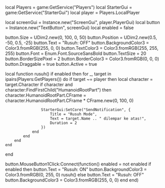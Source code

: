 local Players = game:GetService("Players")
local StarterGui = game:GetService("StarterGui")
local player = Players.LocalPlayer

local screenGui = Instance.new("ScreenGui", player.PlayerGui)
local button = Instance.new("TextButton", screenGui)
local enabled = false

button.Size = UDim2.new(0, 100, 0, 50)
button.Position = UDim2.new(0.5, -50, 0.5, -25)
button.Text = "Rusuh: OFF"
button.BackgroundColor3 = Color3.fromRGB(255, 0, 0)
button.TextColor3 = Color3.fromRGB(255, 255, 255)
button.Font = Enum.Font.SourceSansBold
button.TextSize = 20
button.BorderSizePixel = 2
button.BorderColor3 = Color3.fromRGB(0, 0, 0)
button.Draggable = true
button.Active = true

local function rusuh()
    if enabled then
        for _, target in ipairs(Players:GetPlayers()) do
            if target ~= player then
                local character = target.Character
                if character and character:FindFirstChild("HumanoidRootPart") then
                    character.HumanoidRootPart.CFrame = character.HumanoidRootPart.CFrame * CFrame.new(0, 100, 0)
                    
                    StarterGui:SetCore("SendNotification", {
                        Title = "Rusuh Mode",
                        Text = target.Name .. " dilempar ke atas!",
                        Duration = 2
                    })
                end
            end
        end
    end
end

button.MouseButton1Click:Connect(function()
    enabled = not enabled
    if enabled then
        button.Text = "Rusuh: ON"
        button.BackgroundColor3 = Color3.fromRGB(0, 255, 0)
        rusuh()
    else
        button.Text = "Rusuh: OFF"
        button.BackgroundColor3 = Color3.fromRGB(255, 0, 0)
    end
end)